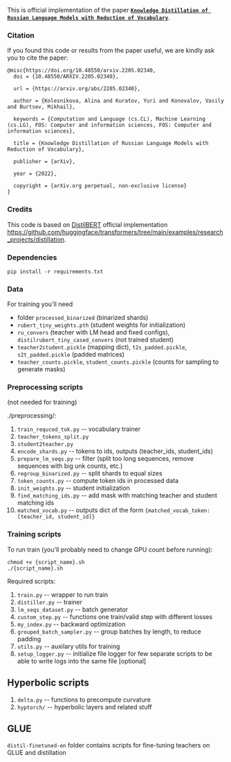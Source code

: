 This is official implementation of the paper [**`Knowledge Distillation of Russian Language Models with Reduction of Vocabulary`**](https://arxiv.org/abs/2205.02340).

### Citation
If you found this code or results from the paper useful, we are kindly ask you to cite the paper:
```
@misc{https://doi.org/10.48550/arxiv.2205.02340,
  doi = {10.48550/ARXIV.2205.02340},
  
  url = {https://arxiv.org/abs/2205.02340},
  
  author = {Kolesnikova, Alina and Kuratov, Yuri and Konovalov, Vasily and Burtsev, Mikhail},
  
  keywords = {Computation and Language (cs.CL), Machine Learning (cs.LG), FOS: Computer and information sciences, FOS: Computer and information sciences},
  
  title = {Knowledge Distillation of Russian Language Models with Reduction of Vocabulary},
  
  publisher = {arXiv},
  
  year = {2022},
  
  copyright = {arXiv.org perpetual, non-exclusive license}
}
```
### Credits
This code is based on [DistilBERT](https://arxiv.org/abs/1910.01108) official implementation https://github.com/huggingface/transformers/tree/main/examples/research_projects/distillation.

### Dependencies
```
pip install -r requirements.txt
```
### Data
For training you'll need 
* folder `processed_binarized` (binarized shards)
* `rubert_tiny_weights.pth` (student weights for initialization)
* `ru_convers` (teacher with LM head and fixed configs), `distilrubert_tiny_cased_convers` (not trained student)
* `teacher2student.pickle` (mapping dict), `t2s_padded.pickle`, `s2t_padded.pickle` (padded matrices)
* `teacher_counts.pickle`, `student_counts.pickle` (counts for sampling to generate masks)

### Preprocessing scripts
(not needed for training)

./preprocessing/:
1. `train_requced_tok.py` -- vocabulary trainer
2. `teacher_tokens_split.py`
3. `student2teacher.py`
4. `encode_shards.py` -- tokens to ids, outputs (teacher_ids, student_ids)
5. `prepare_lm_seqs.py` -- filter (split too long sequences, remove sequences with big unk counts, etc.)
6. `regroup_binarized.py` -- split shards to equal sizes
7. `token_counts.py` -- compute token ids in processed data
8. `init_weights.py` -- student initialization
9. `find_matching_ids.py` -- add mask with matching teacher and student matching ids 
10. `matched_vocab.py` -- outputs dict of the form `{matched_vocab_token: [teacher_id, student_id]}`


### Training scripts
To run train (you'll probably need to change GPU count before running):
```
chmod +x {script_name}.sh
./{script_name}.sh
```
Required scripts:
1. `train.py` -- wrapper to run train
2. `distiller.py` -- trainer
3. `lm_seqs_dataset.py` -- batch generator
4. `custom_step.py` -- functions one train/valid step with different losses
5. `my_index.py` -- backward optimization
6. `grouped_batch_sampler.py` -- group batches by length, to reduce padding
7. `utils.py` -- auxilary utils for training
8. `setup_logger.py` -- initialize file logger for few separate scripts to be able to write logs into the same file [optional]

## Hyperbolic scripts
1. `delta.py` -- functions to precompute curvature
2. `hyptorch/` -- hyperbolic layers and related stuff

## GLUE
`distil-finetuned-en` folder contains scripts for fine-tuning teachers on GLUE and distillation


